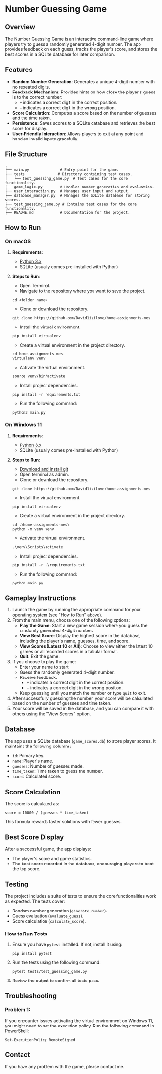 
# Number Guessing Game

## Overview

The Number Guessing Game is an interactive command-line game where players try to guess a randomly generated 4-digit number. The app provides feedback on each guess, tracks the player's score, and stores the best scores in a SQLite database for later comparison.

## Features

- **Random Number Generation**: Generates a unique 4-digit number with no repeated digits.
- **Feedback Mechanism**: Provides hints on how close the player's guess is to the correct number:
  - `+` indicates a correct digit in the correct position.
  - `-` indicates a correct digit in the wrong position.
- **Score Calculation**: Computes a score based on the number of guesses and the time taken.
- **Persistence**: Saves scores to a SQLite database and retrieves the best score for display.
- **User-Friendly Interaction**: Allows players to exit at any point and handles invalid inputs gracefully.

## File Structure

```
.
├── main.py              # Entry point for the game.
├── tests               # Directory containing test cases.
│   └── test_guessing_game.py  # Test cases for the core functionality.
├── game_logic.py        # Handles number generation and evaluation.
├── user_interaction.py  # Manages user input and output.
├── database_manager.py  # Manages the SQLite database for storing scores.
├── test_guessing_game.py # Contains test cases for the core functionality.
├── README.md            # Documentation for the project.
```

## How to Run

### On macOS

1. **Requirements**:

   - [Python 3.x](https://www.python.org/downloads/)
   - SQLite (usually comes pre-installed with Python)

2. **Steps to Run**:

   - Open Terminal.
   - Navigate to the repository where you want to save the project.
   ```
   cd <folder name>
   ```
   - Clone or download the repository.
   ```
   git clone https://github.com/David1izilove/home-assignments-mes
   ```
   - Install the virtual environment.
   ```
   pip install virtualenv
   ```
   - Create a virtual environment in the project directory.
   ```
   cd home-assignments-mes
   virtualenv venv
   ```
   - Activate the virtual environment.
   ```
   source venv/bin/activate
   ```
   - Install project dependencies.
   ```
   pip install -r requirements.txt
   ```
   - Run the following command:
   ```
   python3 main.py
   ```

### On Windows 11

1. **Requirements**:

   - [Python 3.x](https://www.python.org/downloads/)
   - SQLite (usually comes pre-installed with Python)

2. **Steps to Run**:

   - [Download and install git](https://git-scm.com/downloads)
   - Open terminal as admin.
   - Clone or download the repository.
   ```
   git clone https://github.com/David1izilove/home-assignments-mes
   ```
   - Install the virtual environment.
   ```
   pip install virtualenv
   ```
   - Create a virtual environment in the project directory.
   ```
   cd .\home-assignments-mes\
   python -m venv venv
   ```
   - Activate the virtual environment.
   ```
   .\venv\Scripts\activate
   ```
   - Install project dependencies.
   ```
   pip install -r .\requirements.txt
   ```
   - Run the following command:
   ```
   python main.py
   ```

## Gameplay Instructions

1. Launch the game by running the appropriate command for your operating system (see "How to Run" above).
2. From the main menu, choose one of the following options:
   - **Play the Game**: Start a new game session where you guess the randomly generated 4-digit number.
   - **View Best Score**: Display the highest score in the database, including the player's name, guesses, time, and score.
   - **View Scores (Latest 10 or All)**: Choose to view either the latest 10 games or all recorded scores in a tabular format.
   - **Quit**: Exit the game.
3. If you choose to play the game:
   - Enter your name to start.
   - Guess the randomly generated 4-digit number.
   - Receive feedback:
     - `+` indicates a correct digit in the correct position.
     - `-` indicates a correct digit in the wrong position.
   - Keep guessing until you match the number or type `quit` to exit.
4. After successfully guessing the number, your score will be calculated based on the number of guesses and time taken.
5. Your score will be saved in the database, and you can compare it with others using the "View Scores" option.

## Database

The app uses a SQLite database (`game_scores.db`) to store player scores. It maintains the following columns:

- `id`: Primary key.
- `name`: Player's name.
- `guesses`: Number of guesses made.
- `time_taken`: Time taken to guess the number.
- `score`: Calculated score.

## Score Calculation

The score is calculated as:

```
score = 10000 / (guesses * time_taken)
```
This formula rewards faster solutions with fewer guesses.

## Best Score Display

After a successful game, the app displays:

- The player's score and game statistics.
- The best score recorded in the database, encouraging players to beat the top score.

## Testing

The project includes a suite of tests to ensure the core functionalities work as expected. The tests cover:

- Random number generation (`generate_number`).
- Guess evaluation (`evaluate_guess`).
- Score calculation (`calculate_score`).

### How to Run Tests

1. Ensure you have `pytest` installed. If not, install it using:
   ```
   pip install pytest
   ```

2. Run the tests using the following command:
   ```
   pytest tests/test_guessing_game.py
   ```

3. Review the output to confirm all tests pass.


## Troubleshooting

### **Problem 1**:

If you encounter issues activating the virtual environment on Windows 11, you might need to set the execution policy. Run the following command in PowerShell:
```
Set-ExecutionPolicy RemoteSigned
```


## Contact

If you have any problem with the game, please contact me.
